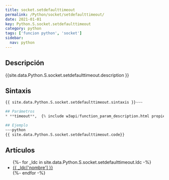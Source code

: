 ```yaml
---
title: socket.setdefaulttimeout
permalink: /Python/socket/setdefaulttimeout/
date: 2021-01-01
key: Python.S.socket.setdefaulttimeout
category: python
tags: ['funcion python', 'socket']
sidebar: 
  nav: python
---
```


## Descripción
{{site.data.Python.S.socket.setdefaulttimeout.description }}

## Sintaxis
~~~python
{{ site.data.Python.S.socket.setdefaulttimeout.sintaxis }}~~~

## Parámetros
* **timeout**,  {% include w3api/function_param_description.html propiedad=site.data.Python.S.socket.setdefaulttimeout valor="timeout" %}

## Ejemplo
~~~python
{{ site.data.Python.S.socket.setdefaulttimeout.code}}
~~~

## Artículos
<ul>
{%- for _ldc in site.data.Python.S.socket.setdefaulttimeout.ldc -%}
   <li>
       <a href="{{_ldc['url'] }}">{{ _ldc['nombre'] }}</a>
   </li>
{%- endfor -%}
</ul>

